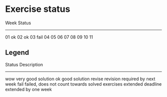 # Exercise status

Week  Status
----  --------
01    ok
02    ok
03    fail
04
05
06
07
08
09
10
11


## Legend

Status    Description
------    -----------
wow       very good solution
ok        good solution
revise    revision required by next week
fail      failed, does not count towards solved exercises
extended  deadline extended by one week
